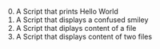0. A Script that prints Hello World
1. A Script that displays a confused smiley
2. A Script that diplays content of a file
3. A Script that displays content of two files